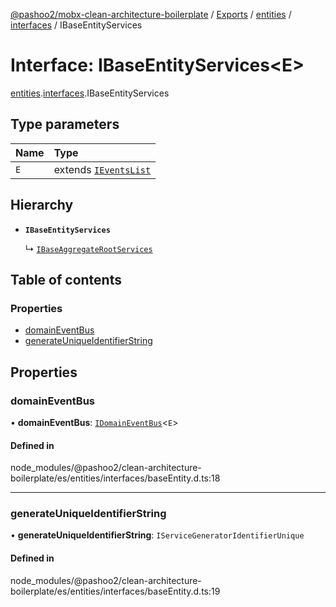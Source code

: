 [@pashoo2/mobx-clean-architecture-boilerplate](../README.md) / [Exports](../modules.md) / [entities](../modules/entities.md) / [interfaces](../modules/entities.interfaces.md) / IBaseEntityServices

# Interface: IBaseEntityServices<E\>

[entities](../modules/entities.md).[interfaces](../modules/entities.interfaces.md).IBaseEntityServices

## Type parameters

| Name | Type |
| :------ | :------ |
| `E` | extends [`IEventsList`](events.interfaces.ieventslist.md) |

## Hierarchy

- **`IBaseEntityServices`**

  ↳ [`IBaseAggregateRootServices`](aggregates.interfaces.ibaseaggregaterootservices.md)

## Table of contents

### Properties

- [domainEventBus](entities.interfaces.ibaseentityservices.md#domaineventbus)
- [generateUniqueIdentifierString](entities.interfaces.ibaseentityservices.md#generateuniqueidentifierstring)

## Properties

### domainEventBus

• **domainEventBus**: [`IDomainEventBus`](events.interfaces.idomaineventbus.md)<`E`\>

#### Defined in

node_modules/@pashoo2/clean-architecture-boilerplate/es/entities/interfaces/baseEntity.d.ts:18

___

### generateUniqueIdentifierString

• **generateUniqueIdentifierString**: `IServiceGeneratorIdentifierUnique`

#### Defined in

node_modules/@pashoo2/clean-architecture-boilerplate/es/entities/interfaces/baseEntity.d.ts:19
